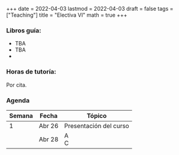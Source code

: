 +++
date      = 2022-04-03
lastmod   = 2022-04-03
draft     = false
tags      = ["Teaching"]
title     = "Electiva VI"
math      = true
+++

### Libros guía:

- TBA
- TBA
- 
### Horas de tutoría: 

Por cita.

### Agenda

Semana  | Fecha | Tópico
--- | --- | ---
1  | Abr 26 | Presentación del curso
&nbsp; | Abr 28 | A <br> C

